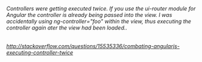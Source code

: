 
###### Controllers were getting executed twice. If you use the ui-router module for Angular the controller is already being passed into the view. I was accidentally using ng-controller="foo" within the view, thus executing the controller again ater the view had been loaded.. 

###### http://stackoverflow.com/questions/15535336/combating-angularjs-executing-controller-twice
